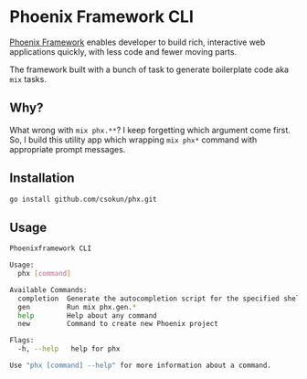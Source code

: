 # Phoenix Framework CLI

[Phoenix Framework](https://www.phoenixframework.org/) enables developer to build rich, interactive web applications quickly, with less code and fewer moving parts.

The framework built with a bunch of task to generate boilerplate code aka `mix` tasks.

## Why?

What wrong with `mix phx.**`? I keep forgetting which argument come first.
So, I build this utility app which wrapping `mix phx*` command with appropriate prompt messages.

## Installation

```bash
go install github.com/csokun/phx.git
```

## Usage

```bash
Phoenixframework CLI

Usage:
  phx [command]

Available Commands:
  completion  Generate the autocompletion script for the specified shell
  gen         Run mix phx.gen.*
  help        Help about any command
  new         Command to create new Phoenix project

Flags:
  -h, --help   help for phx

Use "phx [command] --help" for more information about a command.
```
